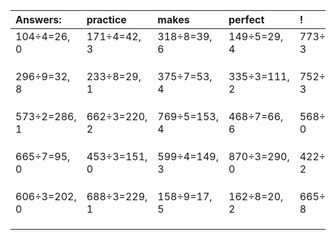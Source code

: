 | Answers: | practice | makes | perfect | ! |
| :--- | :--- | :--- | :--- | :--- |
| 104÷4=26, 0 | 171÷4=42, 3 | 318÷8=39, 6 | 149÷5=29, 4 | 773÷5=154, 3 | 
|   |   |   |   |   | 
|   |   |   |   |   | 
|   |   |   |   |   | 
| 296÷9=32, 8 | 233÷8=29, 1 | 375÷7=53, 4 | 335÷3=111, 2 | 752÷7=107, 3 | 
|   |   |   |   |   | 
|   |   |   |   |   | 
|   |   |   |   |   | 
| 573÷2=286, 1 | 662÷3=220, 2 | 769÷5=153, 4 | 468÷7=66, 6 | 568÷2=284, 0 | 
|   |   |   |   |   | 
|   |   |   |   |   | 
|   |   |   |   |   | 
| 665÷7=95, 0 | 453÷3=151, 0 | 599÷4=149, 3 | 870÷3=290, 0 | 422÷4=105, 2 | 
|   |   |   |   |   | 
|   |   |   |   |   | 
|   |   |   |   |   | 
| 606÷3=202, 0 | 688÷3=229, 1 | 158÷9=17, 5 | 162÷8=20, 2 | 665÷9=73, 8 | 
|   |   |   |   |   | 
|   |   |   |   |   | 
|   |   |   |   |   | 
